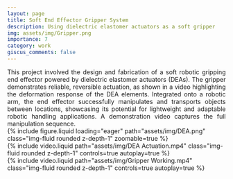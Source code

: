 ```yaml
---
layout: page
title: Soft End Effector Gripper System
description: Using dielectric elastomer actuators as a soft gripper
img: assets/img/Gripper.png
importance: 7
category: work
giscus_comments: false
---
```


<div style="text-align: justify;">
This project involved the design and fabrication of a soft robotic gripping end effector powered by dielectric elastomer actuators (DEAs). The gripper demonstrates reliable, reversible actuation, as shown in a video highlighting the deformation response of the DEA elements. Integrated onto a robotic arm, the end effector successfully manipulates and transports objects between locations, showcasing its potential for lightweight and adaptable robotic handling applications. A demonstration video captures the full manipulation sequence.
</div>

<div class="row mt-3">
    <div class="col-sm mt-3 mt-md-0">
        {% include figure.liquid loading="eager" path="assets/img/DEA.png" class="img-fluid rounded z-depth-1" zoomable=true %}
    </div>
</div>

<div class="row mt-3">
    <div class="col-sm mt-3 mt-md-0">
        {% include video.liquid path="assets/img/DEA Actuation.mp4" class="img-fluid rounded z-depth-1" controls=true autoplay=true %}
    </div>
</div>

<div class="row mt-3">
    <div class="col-sm mt-3 mt-md-0">
        {% include video.liquid path="assets/img/Gripper Working.mp4" class="img-fluid rounded z-depth-1" controls=true autoplay=true %}
    </div>
</div>
